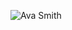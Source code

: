 ![Ava Smith](https://github.com/ava-smith/ava-smith/assets/134442065/4e9fb511-09c3-4975-b88f-40fea8d64bb0)

<!--
**ava-smith/ava-smith** is a ✨ _special_ ✨ repository because its `README.md` (this file) appears on your GitHub profile.

Here are some ideas to get you started:

- 🔭 I’m currently working on ...
- 🌱 I’m currently learning ...
- 👯 I’m looking to collaborate on ...
- 🤔 I’m looking for help with ...
- 💬 Ask me about ...
- 📫 How to reach me: ...
- 😄 Pronouns: ...
- ⚡ Fun fact: ...

![Ava's GitHub stats](https://github-readme-stats.vercel.app/api?username=ava-smith&show_icons=true&theme=merko)
![Top Langs](https://github-readme-stats.vercel.app/api/top-langs/?username=ava-smith&layout=compact)
-->

